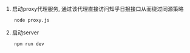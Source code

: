 1. 启动proxy代理服务, 通过该代理直接访问知乎日报接口从而绕过同源策略

```sh
    node proxy.js
```

2. 启动server

```sh
    npm run dev
```